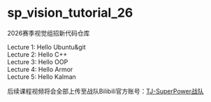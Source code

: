 # sp_vision_tutorial_26
2026赛季视觉组招新代码仓库

Lecture 1: Hello Ubuntu&git  
Lecture 2: Hello C++  
Lecture 3: Hello OOP  
Lecture 4: Hello Armor  
Lecture 5: Hello Kalman  

后续课程视频将会全部上传至战队Bilibili官方账号：[TJ-SuperPower战队](https://space.bilibili.com/651837546)
